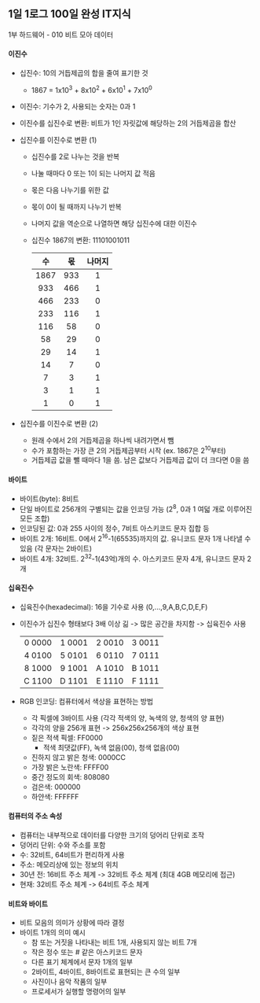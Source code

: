 ## 1일 1로그 100일 완성 IT지식

1부 하드웨어 - 010 비트 모아 데이터

#### 이진수

- 십진수: 10의 거듭제곱의 합을 줄여 표기한 것
  - 1867 = 1x10<sup>3</sup> + 8x10<sup>2</sup> + 6x10<sup>1</sup> + 7x10<sup>0</sup>
- 이진수: 기수가 2, 사용되는 숫자는 0과 1
- 이진수를 십진수로 변환: 비트가 1인 자릿값에 해당하는 2의 거듭제곱을 합산
- 십진수를 이진수로 변환 (1)
  - 십진수를 2로 나누는 것을 반복
  - 나눌 때마다 0 또는 1이 되는 나머지 값 적음
  - 몫은 다음 나누기를 위한 값
  - 몫이 0이 될 때까지 나누기 반복
  - 나머지 값을 역순으로 나열하면 해당 십진수에 대한 이진수
  - 십진수 1867의 변환: 11101001011
    
    |수|몫|나머지|
    |:-----:|:---:|:---:|
    |1867|933|1|
    |933|466|1|
    |466|233|0|
    |233|116|1|
    |116|58|0|
    |58|29|0|
    |29|14|1|
    |14|7|0|
    |7|3|1|
    |3|1|1|
    |1|0|1|
    
- 십진수를 이진수로 변환 (2)
  - 원래 수에서 2의 거듭제곱을 하나씩 내려가면서 뺌
  - 수가 포함하는 가장 큰 2의 거듭제곱부터 시작 (ex. 1867은 2<sup>10</sup>부터)
  - 거듭제곱 값을 뺄 때마다 1을 씀. 남은 값보다 거듭제곱 값이 더 크다면 0을 씀

#### 바이트

- 바이트(byte): 8비트
- 단일 바이트로 256개의 구별되는 값을 인코딩 가능 (2<sup>8</sup>, 0과 1 여덟 개로 이루어진 모든 조합)
- 인코딩된 값: 0과 255 사이의 정수, 7비트 아스키코드 문자 집합 등
- 바이트 2개: 16비트. 0에서 2<sup>16</sup>-1(65535)까지의 값. 유니코드 문자 1개 나타낼 수 있음 (각 문자는 2바이트)
- 바이트 4개: 32비트. 2<sup>32</sup>-1(43억)개의 수. 아스키코드 문자 4개, 유니코드 문자 2개

#### 십육진수

- 십육진수(hexadecimal): 16을 기수로 사용 (0,...,9,A,B,C,D,E,F)
- 이진수가 십진수 형태보다 3배 이상 긺 -> 많은 공간을 차지함 -> 십육진수 사용

  | | | | |
  |:-----:|:---:|:---:|:---:|
  |0 0000|1 0001|2 0010|3 0011|
  |4 0100|5 0101|6 0110|7 0111|
  |8 1000|9 1001|A 1010|B 1011|
  |C 1100|D 1101|E 1110|F 1111|

- RGB 인코딩: 컴퓨터에서 색상을 표현하는 방법
  - 각 픽셀에 3바이트 사용 (각각 적색의 양, 녹색의 양, 청색의 양 표현)
  - 각각의 양을 256개 표현 -> 256x256x256개의 색상 표현
  - 짙은 적색 픽셀: FF0000
    - 적색 최댓값(FF), 녹색 없음(00), 청색 없음(00)
  - 진하지 않고 밝은 청색: 0000CC
  - 가장 밝은 노란색: FFFF00
  - 중간 정도의 회색: 808080
  - 검은색: 000000
  - 하얀색: FFFFFF
 
#### 컴퓨터의 주소 속성

- 컴퓨터는 내부적으로 데이터를 다양한 크기의 덩어리 단위로 조작
- 덩어리 단위: 수와 주소를 포함
- 수: 32비트, 64비트가 편리하게 사용
- 주소: 메모리상에 있는 정보의 위치
- 30년 전: 16비트 주소 체계 -> 32비트 주소 체계 (최대 4GB 메모리에 접근)
- 현재: 32비트 주소 체계 -> 64비트 주소 체계

#### 비트와 바이트

- 비트 모음의 의미가 상황에 따라 결정
- 바이트 1개의 의미 예시
  - 참 또는 거짓을 나타내는 비트 1개, 사용되지 않는 비트 7개
  - 작은 정수 또는 # 같은 아스키코드 문자
  - 다른 표기 체계에서 문자 1개의 일부
  - 2바이트, 4바이트, 8바이트로 표현되는 큰 수의 일부
  - 사진이나 음악 작품의 일부
  - 프로세서가 실행할 명령어의 일부
